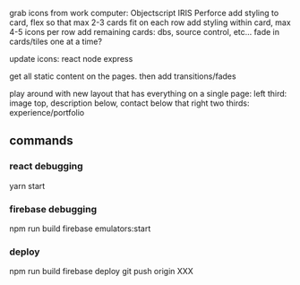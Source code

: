 grab icons from work computer:
    Objectscript
    IRIS
    Perforce
add styling to card, flex so that max 2-3 cards fit on each row
add styling within card, max 4-5 icons per row
add remaining cards: dbs, source control, etc...
fade in cards/tiles one at a time?

update icons:
    react
    node
    express

get all static content on the pages. then add transitions/fades

play around with new layout that has everything on a single page:
    left third: image top, description below, contact below that
    right two thirds: experience/portfolio 




## commands
### react debugging
yarn start

### firebase debugging
npm run build
firebase emulators:start

### deploy
npm run build
firebase deploy
git push origin XXX

